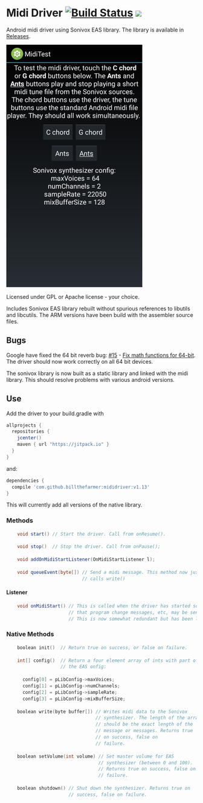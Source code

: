 # Midi Driver [![Build Status](https://travis-ci.org/billthefarmer/mididriver.svg?branch=master)](https://travis-ci.org/billthefarmer/mididriver) [![](https://jitpack.io/v/billthefarmer/mididriver.svg)](https://jitpack.io/#billthefarmer/mididriver)

Android midi driver using Sonivox EAS library. The library is
available in
[Releases](https://github.com/billthefarmer/mididriver/releases).

![](https://github.com/billthefarmer/billthefarmer.github.io/raw/master/images/miditest.png)

Licensed under GPL or Apache license - your choice.

Includes Sonivox EAS library rebuilt without spurious references to
libutils and libcutils. The ARM versions have been build with the
assembler source files.

## Bugs
Google have fixed the 64 bit reverb bug:
[#15](https://github.com/billthefarmer/mididriver/issues/15) -
[Fix math functions for 64-bit](https://github.com/android/platform_external_sonivox/commit/d216e303f65f5e36ffba92d342a8c61f753c98d7). The
driver should now work correctly on all 64 bit devices.

The sonivox library is now built as a static library and linked with
the midi library. This should resolve problems with various android
versions.

## Use
Add the driver to your build.gradle with
```gradle
allprojects {
  repositories {
    jcenter()
    maven { url "https://jitpack.io" }
  }
}
```
and:
```gradle
dependencies {
  compile 'com.github.billthefarmer:mididriver:v1.13'
}
```
This will currently add all versions of the native library.

### Methods
```java
    void start() // Start the driver. Call from onResume().

    void stop()  // Stop the driver. Call from onPause();

    void addOnMidiStartListener(OnMidiStartListener l);

    void queueEvent(byte[]) // Send a midi message. This method now just
                            // calls write()
```
#### Listener
```java
    void onMidiStart() // This is called when the driver has started so
                       // that program change messages, etc, may be sent.
                       // This is now somewhat redundant but has been left in.
```
### Native Methods
```C++
    boolean init()  // Return true on success, or false on failure.
	
    int[] config()  // Return a four element array of ints with part of
                    // the EAS onfig:

      config[0] = pLibConfig->maxVoices;
      config[1] = pLibConfig->numChannels;
      config[2] = pLibConfig->sampleRate;
      config[3] = pLibConfig->mixBufferSize;

    boolean write(byte buffer[]) // Writes midi data to the Sonivox
                                 // synthesizer. The length of the array
                                 // should be the exact length of the
                                 // message or messages. Returns true
                                 // on success, false on
                                 // failure.

    boolean setVolume(int volume) // Set master volume for EAS
                                  // synthesizer (between 0 and 100).
                                  // Returns true on success, false on
                                  // failure.

    boolean shutdown() // Shut down the synthesizer. Returns true on
	                   // success, false on failure.
```

